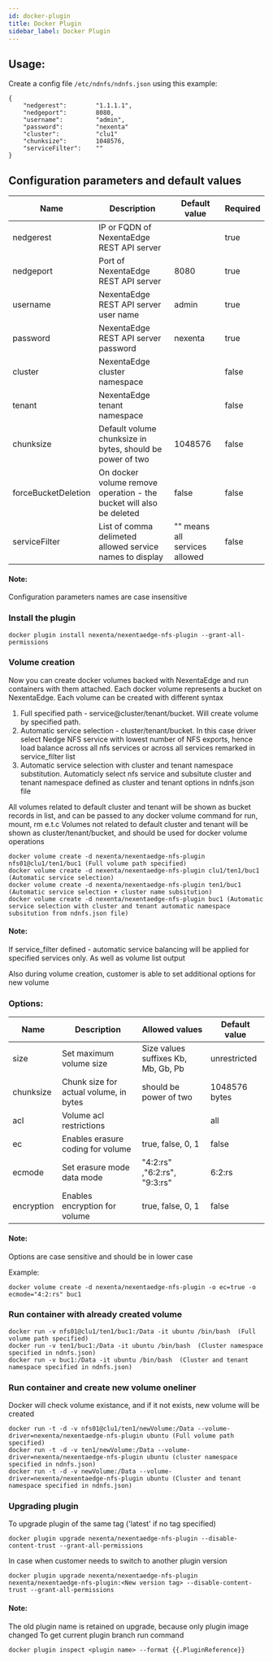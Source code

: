 ```yaml
---
id: docker-plugin
title: Docker Plugin
sidebar_label: Docker Plugin
---
```


## Usage:
Create a config file `/etc/ndnfs/ndnfs.json` using this example:

```
{
    "nedgerest":        "1.1.1.1",
    "nedgeport":        8080,
    "username":         "admin",
    "password":         "nexenta"
    "cluster":          "clu1"
    "chunksize":        1048576,
    "serviceFilter":    ""
}
```

## Configuration parameters and default values
| Name      | Description           | Default value | Required |
|-----------|-----------------------|---------------|----------|
| nedgerest | IP or FQDN of NexentaEdge REST API server|         | true |
| nedgeport | Port of NexentaEdge REST API server| 8080 |  true |
| username  | NexentaEdge REST API server user name| admin | true |
| password  | NexentaEdge REST API server password | nexenta | true |
| cluster   | NexentaEdge cluster namespace |  | false |
| tenant    | NexentaEdge tenant namespace  |  | false |
| chunksize | Default volume chunksize in bytes, should be power of two | 1048576 | false |
| forceBucketDeletion | On docker volume remove operation - the bucket will also be deleted | false | false |
| serviceFilter | List of comma delimeted allowed service names to display |  "" means all services allowed | false |

#### Note:
Configuration parameters names are case insensitive


### Install the plugin

```
docker plugin install nexenta/nexentaedge-nfs-plugin --grant-all-permissions
```

### Volume creation
 Now you can create docker volumes backed with NexentaEdge and run containers with them attached. Each docker volume represents a bucket on NexentaEdge. 
 Each volume can be created with different syntax 
 1. Full specified path -  service@cluster/tenant/bucket. Will create volume by specified path.
 2. Automatic service selection - cluster/tenant/bucket. In this case driver select Nedge NFS service with lowest number of NFS exports, hence load balance across all nfs services or across all services remarked in service_filter list
 3. Automatic service selection with cluster and tenant namespace substitution.
 Automaticly select nfs service and subsitute cluster and tenant namespace defined as cluster and tenant  options in ndnfs.json file

 All volumes related to default cluster and tenant will be shown as bucket records in list, and can be passed to any docker volume command for run, mount, rm e.t.c
 Volumes not related to default cluster and tenant will be shown as cluster/tenant/bucket, and should be used for docker volume operations

```
docker volume create -d nexenta/nexentaedge-nfs-plugin nfs01@clu1/ten1/buc1 (Full volume path specified)
docker volume create -d nexenta/nexentaedge-nfs-plugin clu1/ten1/buc1 (Automatic service selection)
docker volume create -d nexenta/nexentaedge-nfs-plugin ten1/buc1 (Automatic service selection + cluster name subsitution)
docker volume create -d nexenta/nexentaedge-nfs-plugin buc1 (Automatic service selection with cluster and tenant automatic namespace subsitution from ndnfs.json file)
```

#### Note:
If service_filter defined - automatic service balancing will be applied for specified services only. As well as volume list output

Also during volume creation, customer is able to set additional options for new volume

### Options:

| Name      | Description           | Allowed values            | Default value |
|-----------|-----------------------|---------------------------|---------------|
| size      | Set maximum volume size | Size values suffixes Kb, Mb, Gb, Pb | unrestricted |
| chunksize | Chunk size for actual volume, in bytes | should be power of two | 1048576 bytes |
| acl       | Volume acl restrictions |                                       | all |
| ec        | Enables erasure coding for volume | true, false, 0, 1 | false |
| ecmode    | Set erasure mode data mode | "4:2:rs" ,"6:2:rs", "9:3:rs" | 6:2:rs |
| encryption | Enables encryption for volume | true, false, 0, 1 | false |

#### Note:
Options are case sensitive and should be in lower case

Example:

```
docker volume create -d nexenta/nexentaedge-nfs-plugin -o ec=true -o ecmode="4:2:rs" buc1
```

### Run container with already created volume

```
docker run -v nfs01@clu1/ten1/buc1:/Data -it ubuntu /bin/bash  (Full volume path specified)
docker run -v ten1/buc1:/Data -it ubuntu /bin/bash  (Cluster namespace specified in ndnfs.json)
docker run -v buc1:/Data -it ubuntu /bin/bash  (Cluster and tenant namespace specified in ndnfs.json)
```

### Run container and create new volume oneliner
Docker will check volume existance, and if it not exists, new volume will be created

```
docker run -t -d -v nfs01@clu1/ten1/newVolume:/Data --volume-driver=nexenta/nexentaedge-nfs-plugin ubuntu (Full volume path specified)
docker run -t -d -v ten1/newVolume:/Data --volume-driver=nexenta/nexentaedge-nfs-plugin ubuntu (cluster namespace specified in ndnfs.json)
docker run -t -d -v newVolume:/Data --volume-driver=nexenta/nexentaedge-nfs-plugin ubuntu (Cluster and tenant namespace specified in ndnfs.json)
```

### Upgrading plugin
To upgrade plugin of the same tag ('latest' if no tag specified)

```
docker plugin upgrade nexenta/nexentaedge-nfs-plugin --disable-content-trust --grant-all-permissions
```

In case when customer needs to switch to another plugin version

```
docker plugin upgrade nexenta/nexentaedge-nfs-plugin nexenta/nexentaedge-nfs-plugin:<New version tag> --disable-content-trust --grant-all-permissions
```

#### Note:
The old plugin name is retained on upgrade, because only plugin image changed 
To get current plugin branch run command 

```
docker plugin inspect <plugin name> --format {{.PluginReference}}
```

